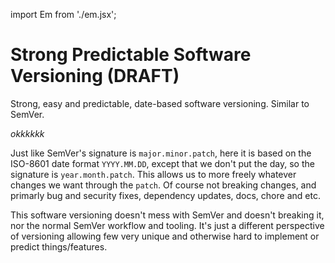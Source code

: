 import Em from './em.jsx';

# Strong Predictable Software Versioning (DRAFT)
Strong, easy and predictable, date-based software versioning. Similar to SemVer.

<Em>okkkkkk</Em>

Just like SemVer's signature is `major.minor.patch`, here it is based on the ISO-8601 date format `YYYY.MM.DD`, except that we don't put the day, so the signature is `year.month.patch`. This allows us to more freely whatever changes we want through the `patch`. Of course not breaking changes, and primarly bug and security fixes, dependency updates, docs, chore and etc.

This software versioning doesn't mess with SemVer and doesn't breaking it, nor the normal SemVer workflow and tooling. It's just a different perspective of versioning allowing few very unique and otherwise hard to implement or predict things/features.
